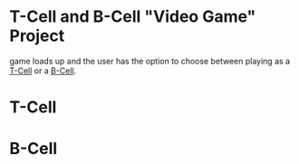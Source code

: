 # T-Cell and B-Cell "Video Game" Project

game loads up and the user has the option to choose between playing as a [T-Cell](https://github.com/colin0o/biology#t-cell) or a [B-Cell](https://github.com/colin0o/biology#b-cell).

# T-Cell



# B-Cell
